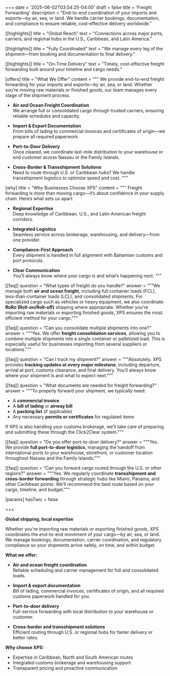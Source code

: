 +++
date = '2025-06-02T03:54:25-04:00'
draft = false
title = 'Freight Forwarding'
description = "End-to-end coordination of your imports and exports—by air, sea, or land. We handle carrier bookings, documentation, and compliance to ensure reliable, cost-effective delivery worldwide."


[[highlights]]
title = "Global Reach"
text = "Connections across major ports, carriers, and regional hubs in the U.S., Caribbean, and Latin America."

[[highlights]]
title = "Fully Coordinated"
text = "We manage every leg of the shipment—from booking and documentation to final delivery."

[[highlights]]
title = "On-Time Delivery"
text = "Timely, cost-effective freight forwarding built around your timeline and cargo needs."

[offers]
title = "What We Offer"
content = """
We provide end-to-end freight forwarding for your imports and exports—by air, sea, or land. Whether you’re moving raw materials or finished goods, our team manages every stage of the shipment process.

- **Air and Ocean Freight Coordination**  
  We arrange full or consolidated cargo through trusted carriers, ensuring reliable schedules and capacity.

- **Import & Export Documentation**  
  From bills of lading to commercial invoices and certificates of origin—we prepare all required paperwork.

- **Port-to-Door Delivery**  
  Once cleared, we coordinate last-mile distribution to your warehouse or end customer across Nassau or the Family Islands.

- **Cross-Border & Transshipment Solutions**  
  Need to route through U.S. or Caribbean hubs? We handle transshipment logistics to optimize speed and cost.
"""

[why]
title = "Why Businesses Choose XPS"
content = """
Freight forwarding is more than moving cargo—it’s about confidence in your supply chain. Here’s what sets us apart:

- **Regional Expertise**  
  Deep knowledge of Caribbean, U.S., and Latin American freight corridors.

- **Integrated Logistics**  
  Seamless service across brokerage, warehousing, and delivery—from one provider.

- **Compliance-First Approach**  
  Every shipment is handled in full alignment with Bahamian customs and port protocols.

- **Clear Communication**  
  You’ll always know where your cargo is and what’s happening next.
"""

[[faq]]
question = "What types of freight do you handle?"
answer = """We manage both **air and ocean freight**, including full container loads (FCL), less-than-container loads (LCL), and consolidated shipments. For specialized cargo such as vehicles or heavy equipment, we also coordinate **RoRo (Roll-on/Roll-off)** shipping where appropriate. Whether you're importing raw materials or exporting finished goods, XPS ensures the most efficient method for your cargo."""

[[faq]]
question = "Can you consolidate multiple shipments into one?"
answer = """Yes. We offer **freight consolidation services**, allowing you to combine multiple shipments into a single container or palletized load. This is especially useful for businesses importing from several suppliers or locations."""

[[faq]]
question = "Can I track my shipment?"
answer = """Absolutely. XPS provides **tracking updates at every major milestone**, including departure, arrival at port, customs clearance, and final delivery. You’ll always know where your shipment is and what to expect next."""

[[faq]]
question = "What documents are needed for freight forwarding?"
answer = """To properly forward your shipment, we typically need:

- A **commercial invoice**
- A **bill of lading** or **airway bill**
- A **packing list** (if applicable)
- Any necessary **permits or certificates** for regulated items

If XPS is also handling your customs brokerage, we’ll take care of preparing and submitting these through the Click2Clear system."""

[[faq]]
question = "Do you offer port-to-door delivery?"
answer = """Yes. We provide **full port-to-door logistics**, managing the handoff from international ports to your warehouse, storefront, or customer location throughout Nassau and the Family Islands."""

[[faq]]
question = "Can you forward cargo routed through the U.S. or other regions?"
answer = """Yes. We regularly coordinate **transshipment and cross-border forwarding** through strategic hubs like Miami, Panama, and other Caribbean points. We'll recommend the best route based on your cargo, timeline, and budget."""


[params]
  hasTwic = false

+++

**Global shipping, local expertise**

Whether you're importing raw materials or exporting finished goods, XPS coordinates the end-to-end movement of your cargo—by air, sea, or land. We manage bookings, documentation, carrier coordination, and regulatory compliance so your shipments arrive safely, on time, and within budget.

**What we offer:**

- **Air and ocean freight coordination**  
  Reliable scheduling and carrier management for full and consolidated loads.

- **Import & export documentation**  
  Bill of lading, commercial invoices, certificates of origin, and all required customs paperwork handled for you.

- **Port-to-door delivery**  
  Full-service forwarding with local distribution to your warehouse or customer.

- **Cross-border and transshipment solutions**  
  Efficient routing through U.S. or regional hubs for faster delivery or better rates.

**Why choose XPS:**

- Expertise in Caribbean, North and South American routes  
- Integrated customs brokerage and warehousing support  
- Transparent pricing and proactive communication